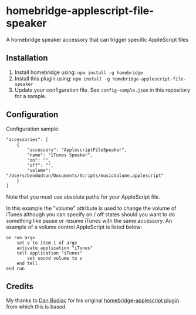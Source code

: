 # homebridge-applescript-file-speaker

A homebridge speaker accessory that can trigger specific AppleScript files


## Installation

1. Install homebridge using: `npm install -g homebridge`
2. Install this plugin using: `npm install -g homebridge-applescript-file-speaker`
3. Update your configuration file. See `config-sample.json` in this repository for a sample.

## Configuration

Configuration sample:

```
"accessories": [
    {
        "accessory": "ApplescriptFileSpeaker",
        "name": "iTunes Speaker",
        "on": "",
        "off": "",
        "volume": "/Users/bendodson/Documents/Scripts/musicVolume.applescript"
    }
]
```
Note that you must use absolute paths for your AppleScript file.

In this example the "volume" attribute is used to change the volume of iTunes although you can specify on / off states should you want to do something like pause or resume iTunes with the same accessory. An example of a volume control AppleScript is listed below:

```
on run argv
    set v to item 1 of argv
    activate application "iTunes"
    tell application "iTunes"
        set sound volume to v
    end tell
end run
```

## Credits

My thanks to [Dan Budiac](https://github.com/dansays/) for his original [homebridge-applescript plugin](https://github.com/dansays/homebridge-applescript) from which this is based.
